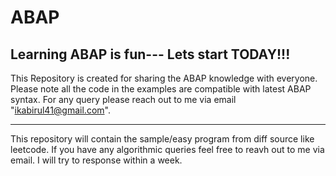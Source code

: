 # ABAP 
Learning ABAP is fun--- Lets start TODAY!!!
----------------------------------------------------------------
This Repository is created for sharing the ABAP knowledge with everyone.
Please note all the code in the examples are compatible with latest ABAP syntax.
For any query please reach out to me via email "ikabirul41@gmail.com".

-----------------------------------------------------------------------

This repository will contain the sample/easy program from diff source like leetcode.
If you have any algorithmic queries feel free to reavh out to me via email.
I will try to response within a week.

